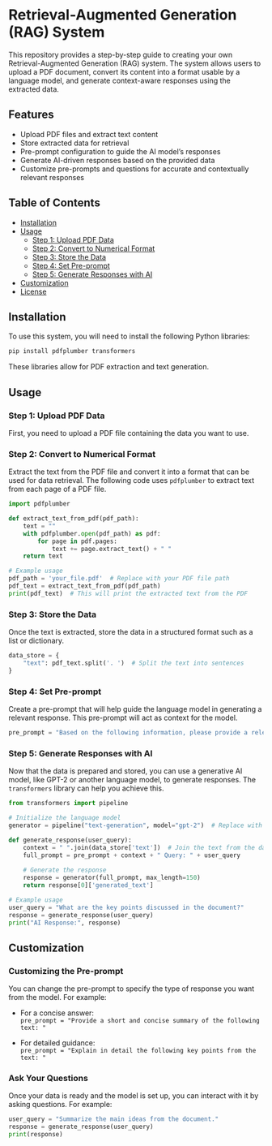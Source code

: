 

# Retrieval-Augmented Generation (RAG) System

This repository provides a step-by-step guide to creating your own Retrieval-Augmented Generation (RAG) system. The system allows users to upload a PDF document, convert its content into a format usable by a language model, and generate context-aware responses using the extracted data.

## Features
- Upload PDF files and extract text content
- Store extracted data for retrieval
- Pre-prompt configuration to guide the AI model’s responses
- Generate AI-driven responses based on the provided data
- Customize pre-prompts and questions for accurate and contextually relevant responses

## Table of Contents
- [Installation](#installation)
- [Usage](#usage)
  - [Step 1: Upload PDF Data](#step-1-upload-pdf-data)
  - [Step 2: Convert to Numerical Format](#step-2-convert-to-numerical-format)
  - [Step 3: Store the Data](#step-3-store-the-data)
  - [Step 4: Set Pre-prompt](#step-4-set-pre-prompt)
  - [Step 5: Generate Responses with AI](#step-5-generate-responses-with-ai)
- [Customization](#customization)
- [License](#license)

## Installation

To use this system, you will need to install the following Python libraries:

```bash
pip install pdfplumber transformers
```

These libraries allow for PDF extraction and text generation.

## Usage

### Step 1: Upload PDF Data
First, you need to upload a PDF file containing the data you want to use.

### Step 2: Convert to Numerical Format
Extract the text from the PDF file and convert it into a format that can be used for data retrieval. The following code uses `pdfplumber` to extract text from each page of a PDF file.

```python
import pdfplumber

def extract_text_from_pdf(pdf_path):
    text = ""
    with pdfplumber.open(pdf_path) as pdf:
        for page in pdf.pages:
            text += page.extract_text() + " "
    return text

# Example usage
pdf_path = 'your_file.pdf'  # Replace with your PDF file path
pdf_text = extract_text_from_pdf(pdf_path)
print(pdf_text)  # This will print the extracted text from the PDF
```

### Step 3: Store the Data
Once the text is extracted, store the data in a structured format such as a list or dictionary.

```python
data_store = {
    "text": pdf_text.split('. ')  # Split the text into sentences
}
```

### Step 4: Set Pre-prompt
Create a pre-prompt that will help guide the language model in generating a relevant response. This pre-prompt will act as context for the model.

```python
pre_prompt = "Based on the following information, please provide a relevant answer: "
```

### Step 5: Generate Responses with AI
Now that the data is prepared and stored, you can use a generative AI model, like GPT-2 or another language model, to generate responses. The `transformers` library can help you achieve this.

```python
from transformers import pipeline

# Initialize the language model
generator = pipeline("text-generation", model="gpt-2")  # Replace with the model of your choice

def generate_response(user_query):
    context = " ".join(data_store['text'])  # Join the text from the data store
    full_prompt = pre_prompt + context + " Query: " + user_query
    
    # Generate the response
    response = generator(full_prompt, max_length=150)
    return response[0]['generated_text']

# Example usage
user_query = "What are the key points discussed in the document?"
response = generate_response(user_query)
print("AI Response:", response)
```

## Customization

### Customizing the Pre-prompt
You can change the pre-prompt to specify the type of response you want from the model. For example:

- For a concise answer:  
  `pre_prompt = "Provide a short and concise summary of the following text: "`
  
- For detailed guidance:  
  `pre_prompt = "Explain in detail the following key points from the text: "`

### Ask Your Questions
Once your data is ready and the model is set up, you can interact with it by asking questions. For example:

```python
user_query = "Summarize the main ideas from the document."
response = generate_response(user_query)
print(response)
```
